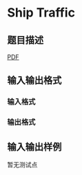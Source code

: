 # Ship Traffic

## 题目描述

[problemUrl]: https://uva.onlinejudge.org/index.php?option=com_onlinejudge&Itemid=8&category=859&page=show_problem&problem=4790

[PDF](https://uva.onlinejudge.org/external/17/p1717.pdf)

## 输入输出格式

### 输入格式

### 输出格式

## 输入输出样例

暂无测试点

